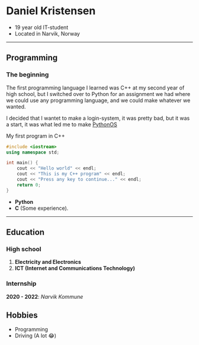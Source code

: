 # Daniel Kristensen

- 19 year old IT-student
- Located in Narvik, Norway

***

## Programming

### The beginning

The first programming language I learned was C++ at my second year of high school,  but I switched over to Python for an assignment we had where we could use any programming language, and we could make whatever we wanted.

I decided that I wantet to make a login-system, it was pretty bad, but it was a start, it was what led me to make [PythonOS](https://github.com/dannyboy9934/PythonOS)

My first program in C++

```cpp
#include <iostream>
using namespace std;

int main() {
    cout << "Hello world" << endl;
    cout << "This is my C++ program" << endl;
    cout << "Press any key to continue..." << endl;
    return 0;
}
```

- **Python**
- **C** (Some experience).

***

## Education

### High school

1. **Electricity and Electronics**
2. **ICT (Internet and Communications Technology)**

### Internship

**2020 - 2022**: *Narvik Kommune*

## Hobbies

- Programming
- Driving (A lot 😂)
